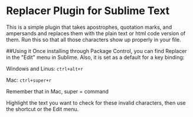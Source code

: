 # Replacer Plugin for Sublime Text
This is a simple plugin that takes apostrophes, quotation marks, and ampersands and replaces them with the plain text or html code version of them. Run this so that all those characters show up properly in your file.

##Using it
Once installing through Package Control, you can find Replacer in the "Edit" menu in Sublime. Also, it is set as a default for a key binding:

Windows and Linus: `ctrl+alt+r`

Mac: `ctrl+super+r`

Remember that in Mac, super = command

Highlight the text you want to check for these invalid characters, then use the shortcut or the Edit menu.
